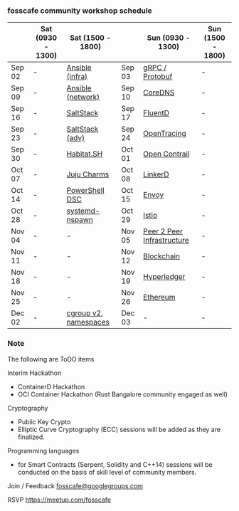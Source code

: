 ### fosscafe community workshop schedule

|&nbsp;| Sat (0930 - 1300) | Sat (1500 - 1800) |&nbsp;| Sun (0930 - 1300) | Sun (1500 - 1800) |
|------|-------------------|-------------------|------|-------------------|-------------------|
| Sep 02 | -| [Ansible (infra)](https://www.meetup.com/fosscafe/events/242383774/)   | Sep 03 | [gRPC / Protobuf](https://www.meetup.com/fosscafe/events/242433529/) |-|
| Sep 09 | -| [Ansible (network)](https://www.meetup.com/fosscafe/events/242384114/) | Sep 10 | [CoreDNS](https://www.meetup.com/fosscafe/events/242433563/) |-|
| Sep 16 | -| [SaltStack](https://www.meetup.com/fosscafe/events/242384214/)         | Sep 17 | [FluentD](https://www.meetup.com/fosscafe/events/242433578/) |-|
| Sep 23 | -| [SaltStack (adv)](https://www.meetup.com/fosscafe/events/242384550/)   | Sep 24 | [OpenTracing](https://www.meetup.com/fosscafe/events/242433593/) |-|
| Sep 30 | -| [Habitat.SH](https://www.meetup.com/fosscafe/events/242405420/)       | Oct 01 | [Open Contrail](https://www.meetup.com/fosscafe/events/242433614/) |-|
| Oct 07 | -| [Juju Charms](https://www.meetup.com/fosscafe/events/242412296/)      | Oct 08 | [LinkerD](https://www.meetup.com/fosscafe/events/242433640/) |-|
| Oct 14 | -| [PowerShell DSC](https://www.meetup.com/fosscafe/events/242432139/)    | Oct 15 | [Envoy](https://www.meetup.com/fosscafe/events/242433713/) |-|
| Oct 28 | -| [systemd-nspawn](https://www.meetup.com/fosscafe/events/242432235/)    | Oct 29 | [Istio](https://www.meetup.com/fosscafe/events/242433797/) |-|
| Nov 04 | -| -| Nov 05 | [Peer 2 Peer Infrastructure](https://www.meetup.com/fosscafe/events/242639140/)|-|
| Nov 11 | -| -| Nov 12 | [Blockchain](https://www.meetup.com/fosscafe/events/242639535/)|-|
| Nov 18 | -| -| Nov 19 | [Hyperledger](https://www.meetup.com/fosscafe/events/242639632/)|-|
| Nov 25 | -| -| Nov 26 | [Ethereum](https://www.meetup.com/fosscafe/events/242639710/) |-|
| Dec 02 | -| [cgroup v2, namespaces](https://www.meetup.com/fosscafe/events/242685749/)| Dec 03 | - |-|





### Note
The following are ToDO items

Interim Hackathon
* ContainerD Hackathon
* OCI Container Hackathon (Rust Bangalore community engaged as well)

Cryptography
* Public Key Crypto
* Elliptic Curve Cryptography (ECC) sessions will be added as they are finalized.

Programming languages 
* for Smart Contracts (Serpent, Solidity and C++14) sessions will be conducted on the basis of skill level of community members.

Join / Feedback
fosscafe@googlegroups.com

RSVP
https://meetup.com/fosscafe
